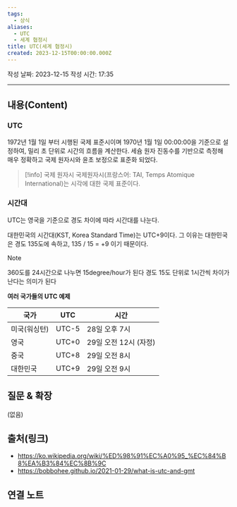 ```yaml
---
tags:
  - 상식
aliases:
  - UTC
  - 세계 협정시
title: UTC(세계 협정시)
created: 2023-12-15T00:00:00.000Z
---
```

작성 날짜: 2023-12-15
작성 시간: 17:35


----
## 내용(Content)
### UTC
1972년 1월 1일 부터 시행된 국제 표준시이며  1970년 1월 1일 00:00:00을 기준으로 설정하여, 밀리 초 단위로 시간의 흐름을 계산한다. 세슘 원자 진동수를 기반으로 측정해 매우 정확하고 국제 원자시와 윤초 보정으로 표준화 되었다.

>[!info] 국제 원자시
>국제원자시(프랑스어: TAI, Temps Atomique International)는 시각에 대한 국제 표준이다.


### 시간대
UTC는 영국을 기준으로 경도 차이에 따라 시간대를 나눈다.

대한민국의 시간대(KST, Korea Standard Time)는 UTC+9이다. 그 이유는 대한민국은 경도 135도에 속하고, 135 / 15 = +9 이기 때문이다.


>[!note]
>360도를 24시간으로 나누면 15degree/hour가 된다 경도 15도 단위로 1시간씩 차이가 난다는 의미가 된다


**여러 국가들의 UTC 예제**

| 국가         | UTC   | 시간                      |
| ------------ | ----- | --------------------- |
| 미국(워싱턴) | UTC-5 | 28일 오후 7시         |
| 영국         | UTC+0 | 29일 오전 12시 (자정) |
| 중국         | UTC+8 | 29일 오전 8시         |
| 대한민국     | UTC+9 | 29일 오전 9시         |


## 질문 & 확장

(없음)

## 출처(링크)
- https://ko.wikipedia.org/wiki/%ED%98%91%EC%A0%95_%EC%84%B8%EA%B3%84%EC%8B%9C
- https://bobbohee.github.io/2021-01-29/what-is-utc-and-gmt

## 연결 노트









